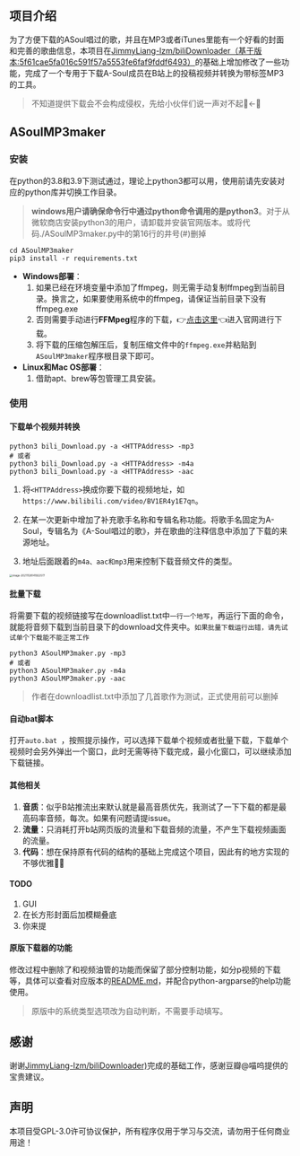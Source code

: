 ## 项目介绍

为了方便下载的ASoul唱过的歌，并且在MP3或者iTunes里能有一个好看的封面和完善的歌曲信息，本项目在[JimmyLiang-lzm/biliDownloader（基于版本:5f61cae5fa016c591f57a5553fe6faf9fddf6493）](https://github.com/JimmyLiang-lzm/biliDownloader)的基础上增加修改了一些功能，完成了一个专用于下载A-Soul成员在B站上的投稿视频并转换为带标签MP3的工具。

>   不知道提供下载会不会构成侵权，先给小伙伴们说一声对不起🙇←🏃

## ASoulMP3maker

### 安装

在python的3.8和3.9下测试通过，理论上python3都可以用，使用前请先安装对应的python库并切换工作目录。
> **windows用户请确保命令行中通过python命令调用的是python3**。对于从微软商店安装python3的用户，请卸载并安装官网版本。或将代码./ASoulMP3maker.py中的第16行的井号(#)删掉

```shell
cd ASoulMP3maker
pip3 install -r requirements.txt
```

-   **Windows部署**：
    1. 如果已经在环境变量中添加了ffmpeg，则无需手动复制ffmpeg到当前目录。换言之，如果要使用系统中的ffmpeg，请保证当前目录下没有ffmpeg.exe
    2. 否则需要手动进行**FFMpeg**程序的下载，👉[点击这里](http://ffmpeg.org/download.html)👈进入官网进行下载。
    3. 将下载的压缩包解压后，复制压缩文件中的`ffmpeg.exe`并粘贴到`ASoulMP3maker`程序根目录下即可。
-   **Linux和Mac OS部署**：
    1.   借助apt、brew等包管理工具安装。

### 使用

#### 下载单个视频并转换

```shell
python3 bili_Download.py -a <HTTPAddress> -mp3
# 或者
python3 bili_Download.py -a <HTTPAddress> -m4a
python3 bili_Download.py -a <HTTPAddress> -aac
```
1.   将`<HTTPAddress>`换成你要下载的视频地址，如`https://www.bilibili.com/video/BV1ER4y1E7qn`。

2.  在某一次更新中增加了补充歌手名称和专辑名称功能。将歌手名固定为A-Soul，专辑名为《A-Soul唱过的歌》，并在歌曲的注释信息中添加了下载的来源地址。

3. 地址后面跟着的`m4a、aac和mp3`用来控制下载音频文件的类型。

<img src="https://i.loli.net/2021/11/28/TSIRH25DmjUX8po.png" alt="image-20211128141922577" style="zoom: 33%;" />

#### 批量下载

将需要下载的视频链接写在downloadlist.txt中`一行一个地写`，再运行下面的命令，就能将音频下载到当前目录下的download文件夹中。`如果批量下载运行出错，请先试试单个下载能不能正常工作`
```shell
python3 ASoulMP3maker.py -mp3
# 或者
python3 ASoulMP3maker.py -m4a
python3 ASoulMP3maker.py -aac
```
> 作者在downloadlist.txt中添加了几首歌作为测试，正式使用前可以删掉

#### 自动bat脚本

打开`auto.bat `，按照提示操作，可以选择下载单个视频或者批量下载，下载单个视频时会另外弹出一个窗口，此时无需等待下载完成，最小化窗口，可以继续添加下载链接。

#### 其他相关

1.   **音质**：似乎B站推流出来默认就是最高音质优先，我测试了一下下载的都是最高码率音频，每次。如果有问题请提issue。
2.   **流量**：只消耗打开b站网页版的流量和下载音频的流量，不产生下载视频画面的流量。
3.   **代码**：想在保持原有代码的结构的基础上完成这个项目，因此有的地方实现的不够优雅🧎‍♀️

#### TODO
1. GUI
2. 在长方形封面后加模糊叠底
3. 你来提

#### 原版下载器的功能

修改过程中删除了和视频油管的功能而保留了部分控制功能，如分p视频的下载等，具体可以查看对应版本的[README.md](https://github.com/JimmyLiang-lzm/biliDownloader/blob/91752cf232125e0d25ebc902d3c8abc2e9ebb2b3/README.md)，并配合python-argparse的help功能使用。

>   原版中的系统类型选项改为自动判断，不需要手动填写。

## 感谢

谢谢[JimmyLiang-lzm/biliDownloader)](https://github.com/JimmyLiang-lzm/biliDownloader)完成的基础工作，感谢豆瓣@喵呜提供的宝贵建议。

## 声明

本项目受GPL-3.0许可协议保护，所有程序仅用于学习与交流，请勿用于任何商业用途！
